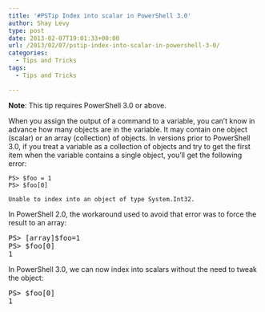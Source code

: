 ```yaml
---
title: '#PSTip Index into scalar in PowerShell 3.0'
author: Shay Levy
type: post
date: 2013-02-07T19:01:33+00:00
url: /2013/02/07/pstip-index-into-scalar-in-powershell-3-0/
categories:
  - Tips and Tricks
tags:
  - Tips and Tricks

---
```

**Note**: This tip requires PowerShell 3.0 or above.

When you assign the output of a command to a variable, you can&#8217;t know in advance how many objects are in the variable. It may contain one object (scalar) or an array (collection) of objects. In versions prior to PowerShell 3.0, if you treat a variable as a collection of objects and try to get the first item when the variable contains a single object, you&#8217;ll get the following error:

```
PS> $foo = 1
PS> $foo[0]

Unable to index into an object of type System.Int32.
```

In PowerShell 2.0, the workaround used to avoid that error was to force the result to an array:

<pre class="brush: powershell; title: ; notranslate" title="">PS&gt; [array]$foo=1
PS&gt; $foo[0]
1
</pre>

In PowerShell 3.0, we can now index into scalars without the need to tweak the object:

<pre class="brush: powershell; title: ; notranslate" title="">PS&gt; $foo[0]
1
</pre>